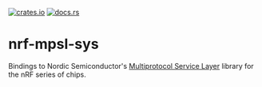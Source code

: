 [![crates.io][crates-badge]][crates-url] [![docs.rs][docs-badge]][docs-url]

[crates-badge]: https://img.shields.io/crates/v/nrf-mpsl-sys
[crates-url]: https://crates.io/crates/nrf-mpsl-sys
[docs-badge]: https://docs.rs/nrf-mpsl-sys/badge.svg
[docs-url]: https://docs.rs/nrf-mpsl-sys

# nrf-mpsl-sys

Bindings to Nordic Semiconductor's
[Multiprotocol Service Layer](https://docs.nordicsemi.com/bundle/ncs-latest/page/nrfxlib/mpsl/README.html)
library for the nRF series of chips.

